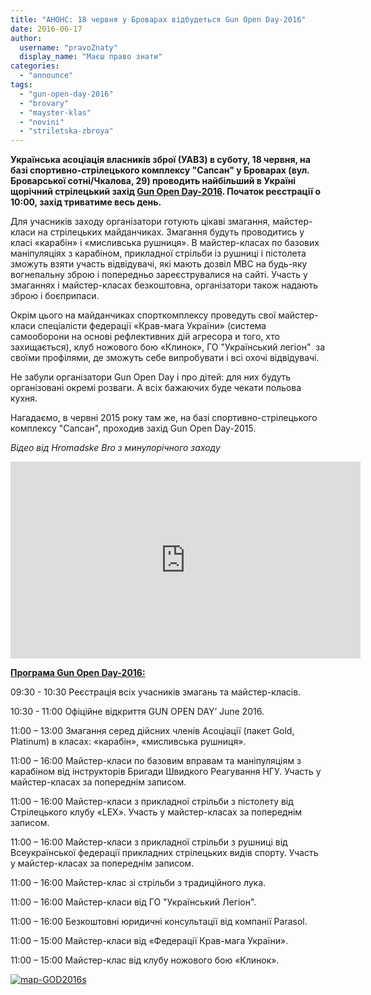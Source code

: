 ```yaml
---
title: "АНОНС: 18 червня у Броварах відбудеться Gun Open Day-2016"
date: 2016-06-17
author: 
  username: "pravoZnaty"
  display_name: "Маєш право знати"
categories: 
  - "announce"
tags: 
  - "gun-open-day-2016"
  - "brovary"
  - "mayster-klas"
  - "novini"
  - "striletska-zbroya"
---
```


**Українська асоціація власників зброї (УАВЗ) в суботу, 18 червня, на базі спортивно-стрілецького комплексу "Сапсан" у Броварах (вул. Броварської сотні/Чкалова, 29) проводить найбільший в Україні щорічний стрілецький захід [Gun Open Day-2016](http://zbroya.info/uk/partner/uavz/events/9648_gun-open-day-june-2016/). Початок реєстрації о 10:00, захід триватиме весь день.**

Для учасників заходу організатори готують цікаві змагання, майстер-класи на стрілецьких майданчиках. Змагання будуть проводитись у класі «карабін» і «мисливська рушниця». В майстер-класах по базових маніпуляціях з карабіном, прикладної стрільби із рушниці і пістолета зможуть взяти участь відвідувачі, які мають дозвіл МВС на будь-яку вогнепальну зброю і попередньо зареєструвалися на сайті. Участь у змаганнях і майстер-класах безкоштовна, організатори також надають зброю і боєприпаси.

Окрім цього на майданчиках спорткомплексу проведуть свої майстер-класи спеціалісти федерації «Крав-мага України» (система самооборони на основі рефлективних дій агресора и того, хто захищається), клуб ножового бою «Клинок», ГО "Український легіон"  за своїми профілями, де зможуть себе випробувати і всі охочі відвідувачі.

Не забули організатори Gun Open Day і про дітей: для них будуть організовані окремі розваги. А всіх бажаючих буде чекати польова кухня.

Нагадаємо, в червні 2015 року там же, на базі спортивно-стрілецького комплексу "Сапсан", проходив захід Gun Open Day-2015.

_Відео від Hromadske Bro з минулорічного заходу_

<iframe src="https://www.youtube.com/embed/AETDpAQ4Py4" width="560" height="315" frameborder="0" allowfullscreen="allowfullscreen"></iframe>

**[Програма Gun Open Day-2016:](http://zbroya.info/uk/partner/uavz/blog/9828_programa-gun-open-day-june-2016/)**

09:30 - 10:30 Реєстрація всіх учасників змагань та майстер-класів.

10:30 - 11:00 Офіційне відкриття GUN OPEN DAY’ June 2016.

11:00 – 13:00 Змагання серед дійсних членів Асоціації (пакет Gold, Platinum) в класах: «карабін», «мисливська рушниця».

11:00 – 16:00 Майстер-класи по базовим вправам та маніпуляціям з карабіном від інструкторів Бригади Швидкого Реагування НГУ. Участь у майстер-класах за попереднім записом.

11:00 – 16:00 Майстер-класи з прикладної стрільби з пістолету від Стрілецького клубу «LEX». Участь у майстер-класах за попереднім записом.

11:00 – 16:00 Майстер-класи з прикладної стрільби з рушниці від Всеукраїнської федерації прикладних стрілецьких видів спорту. Участь у майстер-класах за попереднім записом.

11:00 – 16:00 Майстер-клас зі стрільби з традиційного лука.

11:00 – 16:00 Майстер-класи від ГО "Український Легіон".

11:00 – 16:00 Безкоштовні юридичні консультації від компанії Parasol.

11:00 – 15:00 Майстер-класи від «Федерації Крав-мага України».

11:00 – 15:00 Майстер-клас від клубу ножового бою «Клинок».

[![map-GOD2016s](https://mpz.brovary.org/wp-content/uploads/2016/06/map-GOD2016s.jpg)](https://mpz.brovary.org/wp-content/uploads/2016/06/map-GOD2016s.jpg)
